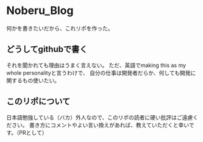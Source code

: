 # Noberu_Blog
何かを書きたいだから、これリポを作った。

## どうしてgithubで書く
それを聞かれても理由はうまく言えない。
ただ、英語でmaking this as my whole personalityと言うわけで、
自分の仕事は開発者だらか、何しても開発に関するもの使いたい。

## このリポについて
日本語勉強している（バカ）外人なので、このリポの読者に硬い批評はご遠慮ください。
書き方にコメントやよい言い換えがあれば、教えていただくと幸いです。（PRとして）
